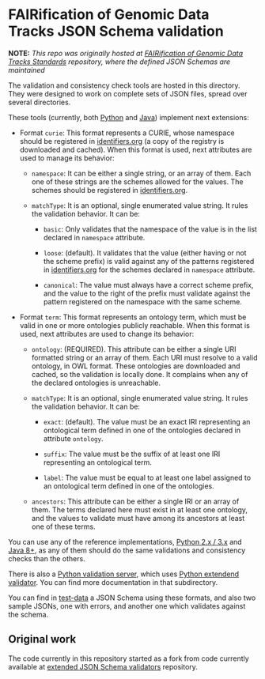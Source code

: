# FAIRification of Genomic Data Tracks JSON Schema validation

**NOTE:** _This repo was originally hosted at [FAIRification of Genomic Data Tracks Standards](//github.com/fairtracks/fairtracks_standard) repository, where the defined JSON Schemas are maintained_

The validation and consistency check tools are hosted in this directory. They were designed to work on complete sets of JSON files, spread over several directories.

These tools (currently, both [Python](python) and [Java](java)) implement next extensions:

* Format `curie`: This format represents a CURIE, whose namespace should be registered in [identifiers.org](https://identifiers.org/) (a copy of the registry is downloaded and cached). When this format is used, next attributes are used to manage its behavior:
  
  + `namespace`: It can be either a single string, or an array of them. Each one of these strings are the schemes allowed for the values. The schemes should be registered in [identifiers.org](https://identifiers.org/).
  
  + `matchType`: It is an optional, single enumerated value string. It rules the validation behavior. It can be:
    
      - `basic`: Only validates that the namespace of the value is in the list declared in `namespace` attribute.

      - `loose`: (default). It validates that the value (either having or not the scheme prefix) is valid against any of the patterns registered in [identifiers.org](https://identifiers.org/) for the schemes declared in `namespace` attribute.

      - `canonical`: The value must always have a correct scheme prefix, and the value to the right of the prefix must validate against the pattern registered on the namespace with the same scheme.

* Format `term`: This format represents an ontology term, which must be valid in one or more ontologies publicly reachable. When this format is used, next attributes are used to change its behavior:

  + `ontology`: (REQUIRED). This attribute can be either a single URI formatted string or an array of them. Each URI must resolve to a valid ontology, in OWL format. These ontologies are downloaded and cached, so the validation is locally done. It complains when any of the declared ontologies is unreachable.
  
  + `matchType`: It is an optional, single enumerated value string. It rules the validation behavior. It can be:
  
      - `exact`: (default). The value must be an exact IRI representing an ontological term defined in one of the ontologies declared in attribute `ontology`.
      
      - `suffix`: The value must be the suffix of at least one IRI representing an ontological term.
      
      - `label`: The value must be equal to at least one label assigned to an ontological term defined in one of the ontologies.
  
  + `ancestors`: This attribute can be either a single IRI or an array of them. The terms declared here must exist in at least one ontology, and the values to validate must have among its ancestors at least one of these terms.

You can use any of the reference implementations, [Python 2.x / 3.x](python) and [Java 8+](java), as any of them should do the same validations and consistency checks than the others.

There is also a [Python validation server](python_server), which uses [Python extendend validator](Python). You can find more documentation in that subdirectory.

You can find in [test-data](test-data) a JSON Schema using these formats, and also two sample JSONs, one with errors, and another one which validates against the schema.

## Original work

The code currently in this repository started as a fork from code currently available at [extended JSON Schema validators](//github.com/inab/extended-json-schema-validators) repository.
